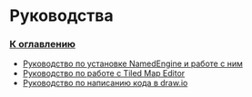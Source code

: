 # Руководства
### [К оглавлению](../README.md)
* [Руководство по установке NamedEngine и работе с ним](guides/install.md)
* [Руководство по работе с Tiled Map Editor](guides/tiled.md)
* [Руководство по написанию кода в draw.io](guides/drawio.md)
